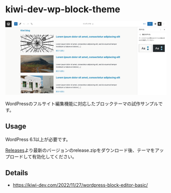 # kiwi-dev-wp-block-theme

![スクリーンショット](images/screenshot.png)

WordPressのフルサイト編集機能に対応したブロックテーマの試作サンプルです。

## Usage
WordPress 6.1以上が必要です。

[Releases](https://github.com/kiwi-26/kiwi-dev-wp-block-theme/releases)より最新のバージョンのrelease.zipをダウンロード後、テーマをアップロードして有効化してください。

## Details
- https://kiwi-dev.com/2022/11/27/wordpress-block-editor-basic/
